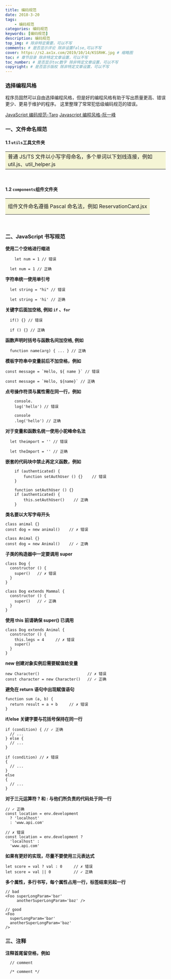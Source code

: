 ```yaml
---
title: 编码规范
date: 2018-3-20
tags:
    - 编码规范
categories: 编码规范
keywords: [编码规范]
description: 编码规范
top_img: # 除非特定需要，可以不写
comments: # 是否显示评论 除非设置false,可以不写
cover: https://s2.ax1x.com/2019/10/14/KSSRHK.jpg # 缩略图
toc: # 章节目录 除非特定文章设置，可以不写
toc_number: # 是否显示toc数字 除非特定文章设置，可以不写
copyright: # 是否显示版权 除非特定文章设置，可以不写
---
```


### 选择编程风格

程序员固然可以自由选择编程风格，但是好的编程风格有助于写出质量更高、错误更少、更易于维护的程序。
这里整理了常常犯低级编码规范的错误。
<br>

[JavaScript 编码规范-Taro](https://nervjs.github.io/taro/docs/spec-for-taro.html#javascript-%E4%B9%A6%E5%86%99%E8%A7%84%E8%8C%83)
[Javascript 编程风格-阮一峰](http://www.ruanyifeng.com/blog/2012/04/javascript_programming_style.html)
<br>

### 一、文件命名规范

#### 1.1 `utils`工具文件夹

<table>
    <tr><td height=50px  bgcolor=#F5F5D5>普通 JS/TS 文件以小写字母命名，多个单词以下划线连接，例如 util.js、util_helper.js</td></tr>
</table>
<br>

#### 1.2 `components`组件文件夹

<table>
    <tr><td height=50px bgcolor=#F5F5D5>组件文件命名遵循 Pascal 命名法，例如 ReservationCard.jsx</td></tr>
</table>
<br>

### 二、JavaScript 书写规范
**使用二个空格进行缩进**
```
    let num = 1 // 错误

  let num = 1 // 正确
```

**字符串统一使用单引号**
```
  let string = "hi" // 错误

  let string = 'hi' // 正确
```

**关键字后面加空格, 例如 `if` 、`for`**
```
  if() {} // 错误

  if () {} // 正确
```

**函数声明时括号与函数名间加空格, 例如**
```
  function name(arg) { ... } // 正确
```

**模板字符串中变量前后不加空格，例如**
```
const message = `Hello, ${ name }` // 错误

const message = `Hello, ${name}` // 正确
```

**点号操作符须与属性需在同一行，例如**
```
    console.
    log('hello') // 错误

    console
    .log('hello') // 正确
```

**对于变量和函数名统一使用小驼峰命名法**
```
  let theimport = '' // 错误

  let theImport = '' // 正确
```

**嵌套的代码块中禁止再定义函数，例如**
```
    if (authenticated) {
        function setAuthUser () {}    // 错误
    }

    function setAuthUser () {}
    if (authenticated) {
        this.setAuthUser()    // 正确
    }
```

**类名要以大写字母开头**
```
class animal {}
const dog = new animal()    // ✗ 错误

class Animal {}
const dog = new Animal()    // ✓ 正确
```

**子类的构造器中一定要调用 super**
```
class Dog {
  constructor () {
    super()   // ✗ 错误
  }
}

class Dog extends Mammal {
  constructor () {
    super()   // ✓ 正确
  }
}
```

**使用 this 前请确保 super() 已调用**
```
class Dog extends Animal {
  constructor () {
    this.legs = 4     // ✗ 错误
    super()
  }
}
```

**new 创建对象实例后需要赋值给变量**
```
new Character()                     // ✗ 错误
const character = new Character()   // ✓ 正确
```

**避免在 return 语句中出现赋值语句**
```
function sum (a, b) {
  return result = a + b     // ✗ 错误
}
```

**if/else 关键字要与花括号保持在同一行**
```
if (condition) { // ✓ 正确
  // ...
} else {
  // ...
}

if (condition) // ✗ 错误
{
  // ...
}
else
{
  // ...
}
```

**对于三元运算符 ? 和 : 与他们所负责的代码处于同一行**
```
// ✓ 正确
const location = env.development
  ? 'localhost'
  : 'www.api.com'

// ✗ 错误
const location = env.development ?
  'localhost' :
  'www.api.com'
```

**如果有更好的实现，尽量不要使用三元表达式**
```
let score = val ? val : 0     // ✗ 错误
let score = val || 0          // ✓ 正确
```

**多个属性，多行书写，每个属性占用一行，标签结束另起一行**
```
// bad
<Foo superLongParam='bar'
     anotherSuperLongParam='baz' />

// good
<Foo
  superLongParam='bar'
  anotherSuperLongParam='baz'
/>
```


### 三、注释
**注释首尾留空格，例如**
```
  // comment

  /* comment */
```


<br>
<br>
<br>
<br>
<br>